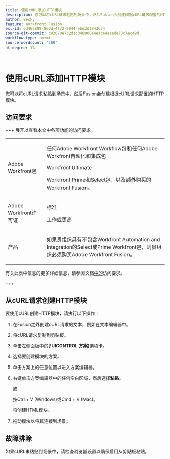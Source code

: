 ```yaml
---
title: 使用cURL添加HTTP模块
description: 您可以将cURL请求粘贴到场景中，然后Fusion会创建根据cURL请求配置的HTTP模块。
author: Becky
feature: Workfront Fusion
exl-id: 6d466809-860d-4f72-9044-ebe2df943674
source-git-commit: c83070a7c2d1d048000a4eace4aaede73c7ec49d
workflow-type: tm+mt
source-wordcount: '269'
ht-degree: 1%

---
```


# 使用cURL添加HTTP模块

您可以将cURL请求粘贴到场景中，然后Fusion会创建根据cURL请求配置的HTTP模块。

## 访问要求

+++ 展开以查看本文中各项功能的访问要求。

<table style="table-layout:auto">
 <col> 
 <col> 
 <tbody> 
  <tr> 
   <td role="rowheader">Adobe Workfront包</td> 
   <td> <p>任何Adobe Workfront Workflow包和任何Adobe Workfront自动化和集成包</p><p>Workfront Ultimate</p><p>Workfront Prime和Select包，以及额外购买的Workfront Fusion。</p> </td> 
  </tr> 
  <tr data-mc-conditions=""> 
   <td role="rowheader">Adobe Workfront许可证</td> 
   <td> <p>标准</p><p>工作或更高</p> </td> 
  </tr> 
  <tr> 
   <td role="rowheader">产品</td> 
   <td>
   <p>如果贵组织具有不包含Workfront Automation and Integration的Select或Prime Workfront包，则贵组织必须购买Adobe Workfront Fusion。</li></ul>
   </td> 
  </tr>
 </tbody> 
</table>

有关此表中信息的更多详细信息，请参阅文档[中的](/help/workfront-fusion/references/licenses-and-roles/access-level-requirements-in-documentation.md)访问要求。

+++

## 从cURL请求创建HTTP模块


要使用cURL创建HTTP模块，请执行以下操作：

1. 在Fusion之外创建cURL请求的文本，例如在文本编辑器中。
1. 将cURL请求复制到剪贴板。
1. 单击左侧面板中的&#x200B;**[!UICONTROL 方案]**&#x200B;选项卡。
1. 选择要创建模块的方案。
1. 单击方案上的任意位置以进入方案编辑器。
1. 右键单击方案编辑器中的任何空白区域，然后选择&#x200B;**粘贴**。

   或

   按Ctrl + V (Windows)或Cmd + V (Mac)。


   将创建HTML模块。
1. 拖动模块以将其连接到场景。

## 故障排除

如果cURL未粘贴到场景中，请检查浏览器设置以确保启用从剪贴板粘贴。
